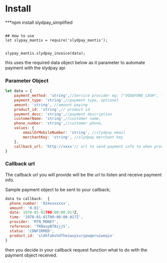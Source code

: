 # Install 
***npm install slydpay_simplified
```

## How to use
let slypay_mantis = require('slydpay_mantis');


slypay_mantis.slydpay_invoice(data);
```
this uses the required data object below as it parameter to automate payment with the slydpay api

### Parameter Object
```js
let data = {
    payment_method: 'string',//Service provider eg: ["VODAFONE_CASH", "AIRTEL_MONEY", "MTN_MONEY", "VODAFONE_CASH_PROMPT"];
    payment_type: 'string',//payment type, optional
    amount: 'string', //amount paying
    product_id: 'string',// product id
    payment_desc: 'string',//payment description
    customerName: 'string',//customer name,
    phone_number: 'string',//customer phone,
    values: {
        emailOrMobileNumber: 'string', //slydpay email
        merchantKey: 'string', //slydpay merchant key
    },
    callback_url: 'http://xxxx'// url to send payment info to when process is completed
}
```

### Callback url
The callback url you will provide will be the url to listen and receive payment info.

Sample payment object to be sent to your callback;
```js
data to callback:  {
  phone_number: '024xxxxxxx',
  amount: '0.01',
  date: 1970-01-01T00:00:00.017Z,
  time: '1970-01-01T00:00:00.017Z',
  provider: 'MTN_MONEY',
  reference: 'TKNavpBT8zjjS',
  status: 'CONFIRMED',
  product_id: 'sldhfakshdfheiwuyiurypwqeruiweqio'
}
```

then you decide in your callback request function what to do with the payment object received.
